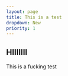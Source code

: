 ```yaml
---
layout: page
title: This is a test
dropdown: New
priority: 1
---
```


## HIIIIIII

This is a fucking test
